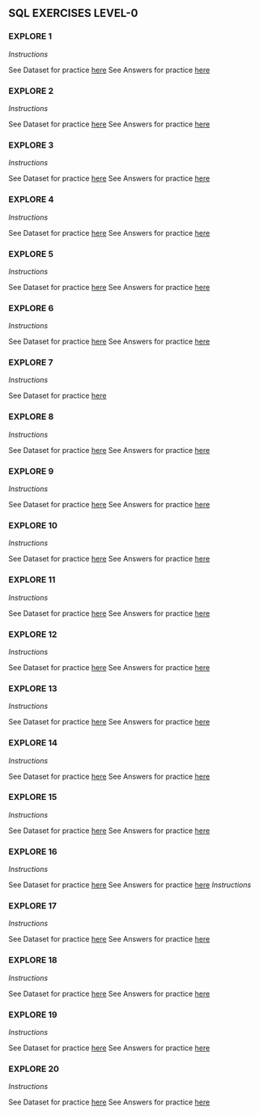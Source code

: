 ## SQL EXERCISES LEVEL-0

### EXPLORE 1
*Instructions*

See Dataset for practice [here]()
See Answers for practice [here]()

### EXPLORE 2
*Instructions*

See Dataset for practice [here]()
See Answers for practice [here]()

### EXPLORE 3
*Instructions*

See Dataset for practice [here]()
See Answers for practice [here]()

### EXPLORE 4
*Instructions*

See Dataset for practice [here]()
See Answers for practice [here]()

### EXPLORE 5
*Instructions*

See Dataset for practice [here]()
See Answers for practice [here]()

### EXPLORE 6
*Instructions*

See Dataset for practice [here]()
See Answers for practice [here]()


### EXPLORE 7
*Instructions*

See Dataset for practice [here]()


### EXPLORE 8
*Instructions*

See Dataset for practice [here]()
See Answers for practice [here]()

### EXPLORE 9
*Instructions*

See Dataset for practice [here]()
See Answers for practice [here]()

### EXPLORE 10
*Instructions*

See Dataset for practice [here]()
See Answers for practice [here]()

### EXPLORE 11
*Instructions*

See Dataset for practice [here]()
See Answers for practice [here]()

### EXPLORE 12
*Instructions*

See Dataset for practice [here]()
See Answers for practice [here]()

### EXPLORE 13
*Instructions*

See Dataset for practice [here]()
See Answers for practice [here]()

### EXPLORE 14
*Instructions*

See Dataset for practice [here]()
See Answers for practice [here]()

### EXPLORE 15
*Instructions*

See Dataset for practice [here]()
See Answers for practice [here]()


### EXPLORE 16
*Instructions*

See Dataset for practice [here]()
See Answers for practice [here]()
*Instructions*

### EXPLORE 17
*Instructions*

See Dataset for practice [here]()
See Answers for practice [here]()

### EXPLORE 18
*Instructions*

See Dataset for practice [here]()
See Answers for practice [here]()

### EXPLORE 19
*Instructions*

See Dataset for practice [here]()
See Answers for practice [here]()

### EXPLORE 20
*Instructions*

See Dataset for practice [here]()
See Answers for practice [here]()
